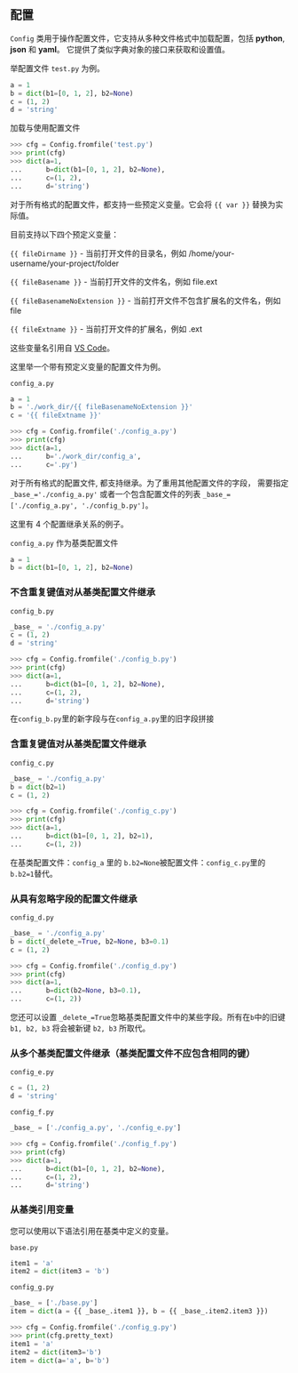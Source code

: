 ## 配置

`Config` 类用于操作配置文件，它支持从多种文件格式中加载配置，包括 **python**, **json** 和 **yaml**。
它提供了类似字典对象的接口来获取和设置值。

举配置文件 `test.py` 为例。

```python
a = 1
b = dict(b1=[0, 1, 2], b2=None)
c = (1, 2)
d = 'string'
```

加载与使用配置文件

```python
>>> cfg = Config.fromfile('test.py')
>>> print(cfg)
>>> dict(a=1,
...      b=dict(b1=[0, 1, 2], b2=None),
...      c=(1, 2),
...      d='string')
```

对于所有格式的配置文件，都支持一些预定义变量。它会将 `{{ var }}` 替换为实际值。

目前支持以下四个预定义变量：


`{{ fileDirname }}` - 当前打开文件的目录名，例如 /home/your-username/your-project/folder

`{{ fileBasename }}` - 当前打开文件的文件名，例如 file.ext

`{{ fileBasenameNoExtension }}` - 当前打开文件不包含扩展名的文件名，例如 file

`{{ fileExtname }}` - 当前打开文件的扩展名，例如 .ext

这些变量名引用自 [VS Code](https://code.visualstudio.com/docs/editor/variables-reference)。

这里举一个带有预定义变量的配置文件为例。

`config_a.py`
```python
a = 1
b = './work_dir/{{ fileBasenameNoExtension }}'
c = '{{ fileExtname }}'
```

```python
>>> cfg = Config.fromfile('./config_a.py')
>>> print(cfg)
>>> dict(a=1,
...      b='./work_dir/config_a',
...      c='.py')
```

对于所有格式的配置文件, 都支持继承。为了重用其他配置文件的字段，
需要指定 `_base_='./config_a.py'` 或者一个包含配置文件的列表 `_base_=['./config_a.py', './config_b.py']`。

这里有 4 个配置继承关系的例子。

`config_a.py` 作为基类配置文件

```python
a = 1
b = dict(b1=[0, 1, 2], b2=None)
```
### 不含重复键值对从基类配置文件继承

`config_b.py`

```python
_base_ = './config_a.py'
c = (1, 2)
d = 'string'
```

```python
>>> cfg = Config.fromfile('./config_b.py')
>>> print(cfg)
>>> dict(a=1,
...      b=dict(b1=[0, 1, 2], b2=None),
...      c=(1, 2),
...      d='string')
```
在`config_b.py`里的新字段与在`config_a.py`里的旧字段拼接

### 含重复键值对从基类配置文件继承

`config_c.py`

```python
_base_ = './config_a.py'
b = dict(b2=1)
c = (1, 2)
```

```python
>>> cfg = Config.fromfile('./config_c.py')
>>> print(cfg)
>>> dict(a=1,
...      b=dict(b1=[0, 1, 2], b2=1),
...      c=(1, 2))
```

 在基类配置文件：`config_a` 里的 `b.b2=None`被配置文件：`config_c.py`里的 `b.b2=1`替代。

### 从具有忽略字段的配置文件继承

`config_d.py`

```python
_base_ = './config_a.py'
b = dict(_delete_=True, b2=None, b3=0.1)
c = (1, 2)
```

```python
>>> cfg = Config.fromfile('./config_d.py')
>>> print(cfg)
>>> dict(a=1,
...      b=dict(b2=None, b3=0.1),
...      c=(1, 2))
```

您还可以设置 `_delete_=True`忽略基类配置文件中的某些字段。所有在`b`中的旧键 `b1, b2, b3` 将会被新键 `b2, b3` 所取代。

### 从多个基类配置文件继承（基类配置文件不应包含相同的键）

`config_e.py`

```python
c = (1, 2)
d = 'string'
```

`config_f.py`

```python
_base_ = ['./config_a.py', './config_e.py']
```

```python
>>> cfg = Config.fromfile('./config_f.py')
>>> print(cfg)
>>> dict(a=1,
...      b=dict(b1=[0, 1, 2], b2=None),
...      c=(1, 2),
...      d='string')
```

### 从基类引用变量

您可以使用以下语法引用在基类中定义的变量。

`base.py`

```python
item1 = 'a'
item2 = dict(item3 = 'b')
```

`config_g.py`

```python
_base_ = ['./base.py']
item = dict(a = {{ _base_.item1 }}, b = {{ _base_.item2.item3 }})
```

```python
>>> cfg = Config.fromfile('./config_g.py')
>>> print(cfg.pretty_text)
item1 = 'a'
item2 = dict(item3='b')
item = dict(a='a', b='b')
```
